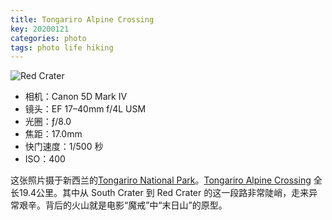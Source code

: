 ```yaml
---
title: Tongariro Alpine Crossing
key: 20200121
categories: photo
tags: photo life hiking
---
```


![Red Crater](<{{ site.baseurl }}/photos/Canon EOS 5D Mark IV_2020-01-21-03-53-00.jpg>)

* 相机：Canon 5D Mark IV
* 镜头：EF 17–40mm f/4L USM
* 光圈：ƒ/8.0
* 焦距：17.0mm
* 快门速度：1/500 秒
* ISO：400

这张照片摄于新西兰的[Tongariro National Park](https://www.doc.govt.nz/parks-and-recreation/places-to-go/central-north-island/places/tongariro-national-park)。[Tongariro Alpine Crossing](https://www.newzealand.com/us/feature/tongariro-alpine-crossing/) 全长19.4公里。其中从 South Crater 到 Red Crater 的这一段路非常陡峭，走来异常艰辛。背后的火山就是电影“魔戒”中“末日山”的原型。